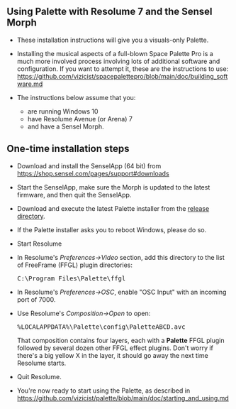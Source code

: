 ## Using Palette with Resolume 7 and the Sensel Morph

- These installation instructions will give you a visuals-only Palette.

- Installing the musical aspects of a full-blown Space Palette Pro is a much more
involved process involving lots of additional software and configuration.
If you want to attempt it, these are the instructions to use:
<a href="https://github.com/vizicist/spacepalettepro/blob/main/doc/building_software.md">https://github.com/vizicist/spacepalettepro/blob/main/doc/building_software.md</a>

- The instructions below assume that you:
  - are running Windows 10
  - have Resolume Avenue (or Arena) 7
  - and have a Sensel Morph.

## One-time installation steps

- Download and install the SenselApp (64 bit) from https://shop.sensel.com/pages/support#downloads

- Start the SenselApp, make sure the Morph is updated to the latest firmware, and then quit the SenselApp.

- Download and execute the latest Palette installer from the
<a href=https://github.com/vizicist/palette/tree/main/release>release directory</a>.

- If the Palette installer asks you to reboot Windows, please do so.

- Start Resolume

- In Resolume's <i>Preferences->Video</i> section, add this directory to the list of FreeFrame (FFGL) plugin directories: <pre>C:\Program Files\Palette\ffgl</pre>

- In Resolume's <i>Preferences->OSC</i>, enable "OSC Input" with an incoming port of 7000.

- Use Resolume's <i>Composition->Open</i> to open: <pre>%LOCALAPPDATA%\Palette\config\PaletteABCD.avc</pre>
  That composition contains four layers, each with a <b>Palette</b> FFGL plugin followed by several dozen other FFGL effect plugins.
  Don't worry if there's a big yellow X in the layer, it should go away the next time Resolume starts.

- Quit Resolume.

- You're now ready to start using the Palette, as described in 
<a href="https://github.com/vizicist/palette/blob/main/doc/starting_and_using.md">https://github.com/vizicist/palette/blob/main/doc/starting_and_using.md</a>
